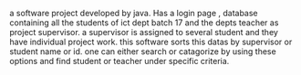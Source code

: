 a software project developed by java. Has a login page , database containing all the students of ict dept batch 17 and the depts teacher as project supervisor. 
a supervisor is assigned to several student and they have individual project work. 
this software sorts this datas by supervisor or student name or id. 
one can either search or catagorize by using these options and find student or teacher under specific criteria.
